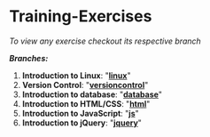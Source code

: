 # Training-Exercises
*To view any exercise checkout its respective branch*

***Branches:***

  1. **Introduction to Linux**: "**[linux](https://github.com/maheshinder19/Training-Exercises/tree/linux)**"
  2. **Version Control**: "**[versioncontrol](https://github.com/maheshinder19/Training-Exercises/tree/versioncontrol)**"
  3. **Introduction to database**: "**[database](https://github.com/maheshinder19/Training-Exercises/tree/database)**"
  4. **Introduction to HTML/CSS**: "**[html](https://github.com/maheshinder19/Training-Exercises/tree/html)**"
  5. **Introduction to JavaScript**: "**[js](https://github.com/maheshinder19/Training-Exercises/tree/js)**"
  6. **Introduction to jQuery**: "**[jquery](https://github.com/maheshinder19/Training-Exercises/tree/jquery)**"
